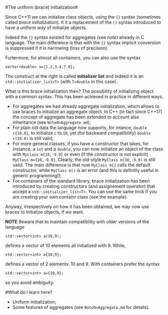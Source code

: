 #The uniform (brace) initialization#

Since C++11 we can initialize class objects, using the `{}` syntax (sometimes called *brace initialization*).  It
it a replacement of the `()` syntax introduced to have a uniform way of initialize objects. 


Indeed the `{}` syntax existed for
aggregates (see *note*) already in C language. The main difference is that with the
`{}` syntax implicit conversion is suppressed if it is narrowing (loss of precision).

Furtermore, for almost all containers, you can also use the syntax
```
vector<double> a={1.2,3.4,7.0};
```
The construct at the right is called **initializer list** and indeed it is an `std::initializer_list<T>` (with `T=double` in this case).

What is this brace initialization then? The possibility of initializing object with a common syntax. This has been achieved in practice in different ways.

- For aggregates  we had already aggregate initialization, which allows to use braces to initialize an aggregate object. In C++ (in fact since C++17) the concept of aggregate has been extended to account also inheritance (see `NoteOnAggregate.md`);
- For plain old data the language now supports, for intance, `double c{10.0}`, to initialize `c` to `10`, yet (for backward compatibility) `double c(10.0)` is still valid;
- For more general classes, if you have a constructor that takes, for instance, a `int` and a `double`, you can now initialize an object of the class with `Myclass m{10,-9.9}` or even (if the constructor is not explicit)
`MyClass m={10,-0.9}`. Clearly, the old-style `MyClass m(10,-9.9)` is still valid. The main difference is that now `MyClass m{}` calls the default constructor, while `MyClass m()` is an error (and this is definitly  useful in generic programming!);
- For containers of the standard library, brace initialization has been introduced by creating constructors (and assignement operator) that accept a `std::initializer_list<T>`. You can use the same trick if you are creating your own containr class (see the example).

Anyway, irrespectively on how it has been obtained, we may now use braces to initialize objects, if we want.


**NOTE** Beware that to maintain compatibility with older versions of the language
```
std::vector<int> a(10,9);
```
defines a vector of 10 elements all initialized with 9. While,
```
std::vector<int> a{10,9};
```
defines a vector of 2 elements: 10 and 9.  With containers prefer the syntax
```
std::vector<int> a={10,9};
```
so you avoid ambiguity.


#What do I learn here?
- Uniform initialization;
- Some features of aggregates (see `NoteOnAggregate.md` for details).